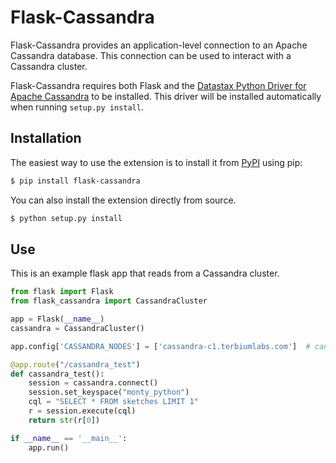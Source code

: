 # Flask-Cassandra

Flask-Cassandra provides an application-level connection to an Apache Cassandra database.  This connection can be used to interact with a Cassandra cluster.

Flask-Cassandra requires both Flask and the [Datastax Python Driver for Apache Cassandra](https://github.com/datastax/python-driver) to be installed.  This driver will be installed automatically when running `setup.py install`.

## Installation

The easiest way to use the extension is to install it from [PyPI](https://pypi.python.org/pypi/Flask-Cassandra) using pip:
```sh
$ pip install flask-cassandra
```

You can also install the extension directly from source.

```sh
$ python setup.py install
```

## Use

This is an example flask app that reads from a Cassandra cluster.

```python
from flask import Flask
from flask_cassandra import CassandraCluster

app = Flask(__name__)
cassandra = CassandraCluster()

app.config['CASSANDRA_NODES'] = ['cassandra-c1.terbiumlabs.com']  # can be a string or list of nodes

@app.route("/cassandra_test")
def cassandra_test():
    session = cassandra.connect()
    session.set_keyspace("monty_python")
    cql = "SELECT * FROM sketches LIMIT 1"
    r = session.execute(cql)
    return str(r[0])

if __name__ == '__main__':
    app.run()

```

